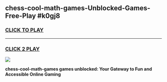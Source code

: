 
## chess-cool-math-games-Unblocked-Games-Free-Play #k0gj8
<h3>
<a href="https://us.freeplayer.one?title=chess-cool-math-games&ref=9M">CLICK TO PLAY</a></h3>
<hr>

<h3>
<a href="https://us.freeplayer.one?title=chess-cool-math-games&ref=9M">CLICK 2 PLAY</a>
  
</h3>

<a href="https://us.freeplayer.one?title=chess-cool-math-games&ref=9M"><img src="https://clearcache.store/games.png"></a>


**chess-cool-math-games games unblocked: Your Gateway to Fun and Accessible Online Gaming**
